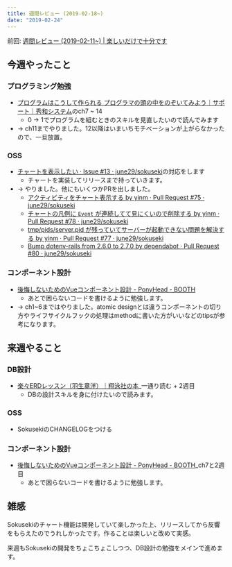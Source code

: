 ```yaml
---
title: 週間レビュー (2019-02-18~)
date: "2019-02-24"
---
```


前回: [週間レビュー (2019-02-11~) | 楽しいだけで十分です](https://yinm.info/20190217/)

## 今週やったこと

### プログラミング勉強
- [プログラムはこうして作られる プログラマの頭の中をのぞいてみよう｜サポート｜秀和システム](https://www.shuwasystem.co.jp/support/7980html/3925.html)のch7 ~ 14
  - 0 -> 1でプログラムを組むときのスキルを見直したいので読んでみます
- -> ch11までやりました。12以降はいまいちモチベーションが上がらなかったので、一旦放置。

### OSS
- [チャートを表示したい · Issue #13 · june29/sokuseki](https://github.com/june29/sokuseki/issues/13)の対応をします
  - チャートを実装してリリースまで持っていきます。
- -> やりました。他にもいくつかPRを出しました。
  - [アクティビティをチャート表示する by yinm · Pull Request #75 · june29/sokuseki](https://github.com/june29/sokuseki/pull/75)
  - [チャートの凡例に `Event` が連続してて見にくいので削除する by yinm · Pull Request #78 · june29/sokuseki](https://github.com/june29/sokuseki/pull/78)
  - [tmp/pids/server.pid が残っていてサーバーが起動できない問題を解決する by yinm · Pull Request #77 · june29/sokuseki](https://github.com/june29/sokuseki/pull/77)
  - [Bump dotenv-rails from 2.6.0 to 2.7.0 by dependabot · Pull Request #80 · june29/sokuseki](https://github.com/june29/sokuseki/pull/80)

### コンポーネント設計
- [後悔しないためのVueコンポーネント設計 - PonyHead - BOOTH](https://ponyhead.booth.pm/items/1028529)
  - あとで困らないコードを書けるように勉強します。
- -> ch1~6まではやりました。atomic designとは違うコンポーネントの切り方やライフサイクルフックの処理はmethodに書いた方がいいなどのtipsが参考になります。

## 来週やること

### DB設計
- [楽々ERDレッスン（羽生章洋）｜翔泳社の本](https://www.shoeisha.co.jp/book/detail/9784798110660)_一通り読む + 2週目
  - DBの設計スキルを身に付けたいので読みます。

### OSS
- SokusekiのCHANGELOGをつける

### コンポーネント設計
- [後悔しないためのVueコンポーネント設計 - PonyHead - BOOTH](https://ponyhead.booth.pm/items/1028529)_ch7と2週目
  - あとで困らないコードを書けるように勉強します。

## 雑感
Sokusekiのチャート機能は開発していて楽しかった上、リリースしてから反響をもらえたのでうれしかったです。作ることは楽しいと改めて実感。

来週もSokusekiの開発をちょこちょこしつつ、DB設計の勉強をメインで進めます。
